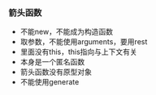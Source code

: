 ### 箭头函数
- 不能new，不能成为构造函数
- 取参数，不能使用arguments，要用rest
- 里面没有this，this指向与上下文有关
- 本身是一个匿名函数
- 箭头函数没有原型对象
- 不能使用generate